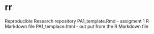 rr
==

Reproducible Research repository
PA1_template.Rmd - assigment 1 R Markdown file
PA1_templace.html - out put from the R Markdown file
